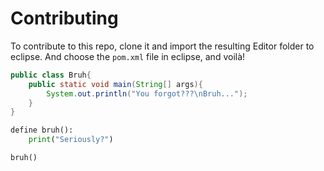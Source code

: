 # Contributing
To contribute to this repo, clone it and import the resulting Editor folder to eclipse. And choose the ```pom.xml``` file in eclipse, and voil&agrave;!

```java
public class Bruh{
    public static void main(String[] args){
        System.out.println("You forgot???\nBruh...");
    }
}
```

```python
define bruh():
    print("Seriously?")

bruh()
